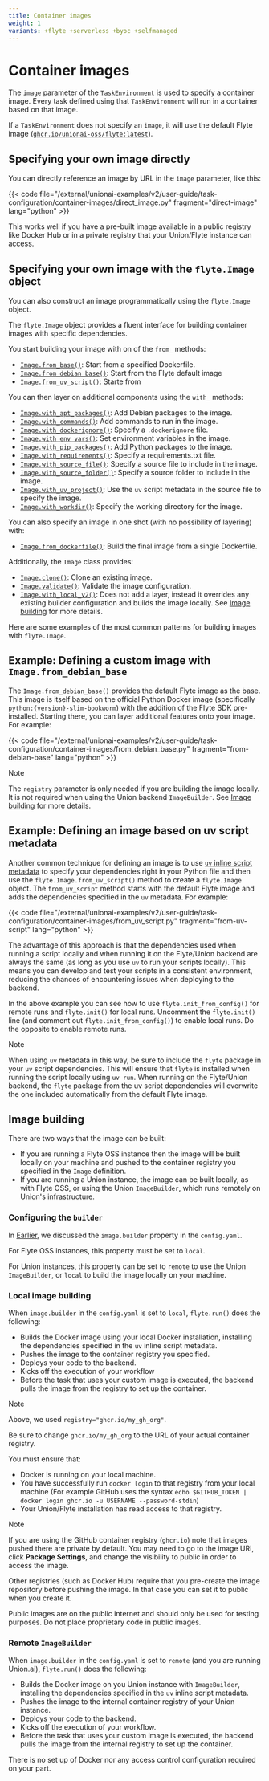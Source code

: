 ```yaml
---
title: Container images
weight: 1
variants: +flyte +serverless +byoc +selfmanaged
---
```


# Container images

The `image` parameter of the [`TaskEnvironment`](../../api-reference/flyte-sdk/packages/flyte#flytetaskenvironment) is used to specify a container image.
Every task defined using that `TaskEnvironment` will run in a container based on that image.

If a `TaskEnvironment` does not specify an `image`, it will use the default Flyte image ([`ghcr.io/unionai-oss/flyte:latest`](https://github.com/orgs/unionai-oss/packages/container/package/)).

## Specifying your own image directly

You can directly reference an image by URL in the `image` parameter, like this:

{{< code file="/external/unionai-examples/v2/user-guide/task-configuration/container-images/direct_image.py" fragment="direct-image" lang="python" >}}

This works well if you have a pre-built image available in a public registry like Docker Hub or in a private registry that your Union/Flyte instance can access.

## Specifying your own image with the `flyte.Image` object

You can also construct an image programmatically using the `flyte.Image` object.

The `flyte.Image` object provides a fluent interface for building container images with specific dependencies.

You start building your image with on of the `from_` methods:

* [`Image.from_base()`](../../api-reference/flyte-sdk/packages/flyte#from_base): Start from a specified Dockerfile.
* [`Image.from_debian_base()`](../../api-reference/flyte-sdk/packages/flyte#from_debian_base): Start from the Flyte default image
* [`Image.from_uv_script()`](../../api-reference/flyte-sdk/packages/flyte#from_uv_script): Starte from

You can then layer on additional components using the `with_` methods:

* [`Image.with_apt_packages()`](../../api-reference/flyte-sdk/packages/flyte#with_apt_packages): Add Debian packages to the image.
* [`Image.with_commands()`](../../api-reference/flyte-sdk/packages/flyte#with_commands): Add commands to run in the image.
* [`Image.with_dockerignore()`](../../api-reference/flyte-sdk/packages/flyte#with_dockerignore): Specify a `.dockerignore` file.
* [`Image.with_env_vars()`](../../api-reference/flyte-sdk/packages/flyte#with_env_vars): Set environment variables in the image.
* [`Image.with_pip_packages()`](../../api-reference/flyte-sdk/packages/flyte#with_pip_packages): Add Python packages to the image.
* [`Image.with_requirements()`](../../api-reference/flyte-sdk/packages/flyte#with_requirements): Specify a requirements.txt file.
* [`Image.with_source_file()`](../../api-reference/flyte-sdk/packages/flyte#with_source_file): Specify a source file to include in the image.
* [`Image.with_source_folder()`](../../api-reference/flyte-sdk/packages/flyte#with_source_folder): Specify a source folder to include in the image.
* [`Image.with_uv_project()`](../../api-reference/flyte-sdk/packages/flyte#with_uv_project): Use the `uv` script metadata in the source file to specify the image.
* [`Image.with_workdir()`](../../api-reference/flyte-sdk/packages/flyte#with_workdir): Specify the working directory for the image.

You can also specify an image in one shot (with no possibility of layering) with:

* [`Image.from_dockerfile()`](../../api-reference/flyte-sdk/packages/flyte#from_dockerfile): Build the final image from a single Dockerfile.

Additionally, the `Image` class provides:

* [`Image.clone()`](../../api-reference/flyte-sdk/packages/flyte#clone): Clone an existing image.
* [`Image.validate()`](../../api-reference/flyte-sdk/packages/flyte#validate): Validate the image configuration.
* [`Image.with_local_v2()`](../../api-reference/flyte-sdk/packages/flyte#with_local_v2): Does not add a layer, instead it overrides any existing builder configuration and builds the image locally. See [Image building](#image-building) for more details.

Here are some examples of the most common patterns for building images with `flyte.Image`.

## Example: Defining a custom image with `Image.from_debian_base`

The `Image.from_debian_base()` provides the default Flyte image as the base.
This image is itself based on the official Python Docker image (specifically `python:{version}-slim-bookworm`) with the addition of the Flyte SDK pre-installed.
Starting there, you can layer additional features onto your image.
For example:

{{< code file="/external/unionai-examples/v2/user-guide/task-configuration/container-images/from_debian_base.py" fragment="from-debian-base" lang="python" >}}

> [!NOTE]
> The `registry` parameter is only needed if you are building the image locally. It is not required when using the Union backend `ImageBuilder`.
> See [Image building](#image-building) for more details.

## Example: Defining an image based on uv script metadata

Another common technique for defining an image is to use [`uv` inline script metadata](https://docs.astral.sh/uv/guides/scripts/#declaring-script-dependencies) to specify your dependencies right in your Python file and then use the `flyte.Image.from_uv_script()` method to create a `flyte.Image` object.
The `from_uv_script` method starts with the default Flyte image and adds the dependencies specified in the `uv` metadata.
For example:

{{< code file="/external/unionai-examples/v2/user-guide/task-configuration/container-images/from_uv_script.py" fragment="from-uv-script" lang="python" >}}

The advantage of this approach is that the dependencies used when running a script locally and when running it on the Flyte/Union backend are always the same (as long as you use `uv` to run your scripts locally).
This means you can develop and test your scripts in a consistent environment, reducing the chances of encountering issues when deploying to the backend.

In the above example you can see how to use `flyte.init_from_config()` for remote runs and `flyte.init()` for local runs.
Uncomment the `flyte.init()` line (and comment out `flyte.init_from_config()`) to enable local runs.
Do the opposite to enable remote runs.

> [!NOTE]
> When using `uv` metadata in this way, be sure to include the `flyte` package in your `uv` script dependencies.
> This will ensure that `flyte` is installed when running the script locally using `uv run`.
> When running on the Flyte/Union backend, the `flyte` package from the uv script dependencies will overwrite the one included automatically from the default Flyte image.

## Image building

There are two ways that the image can be built:

* If you are running a Flyte OSS instance then the image will be built locally on your machine and pushed to the container registry you specified in the `Image` definition.
* If you are running a Union instance, the image can be built locally, as with Flyte OSS, or using the Union `ImageBuilder`, which runs remotely on Union's infrastructure.

### Configuring the `builder`

In [Earlier](../getting-started/local-setup#image-section), we discussed the `image.builder` property in the `config.yaml`.

For Flyte OSS instances, this property must be set to `local`.

For Union instances, this property can be set to `remote` to use the Union `ImageBuilder`, or `local` to build the image locally on your machine.

### Local image building

When `image.builder` in the `config.yaml` is set to `local`, `flyte.run()` does the following:

* Builds the Docker image using your local Docker installation, installing the dependencies specified in the `uv` inline script metadata.
* Pushes the image to the container registry you specified.
* Deploys your code to the backend.
* Kicks off the execution of your workflow
* Before the task that uses your custom image is executed, the backend pulls the image from the registry to set up the container.

> [!NOTE]
> Above, we used `registry="ghcr.io/my_gh_org"`.
>
> Be sure to change `ghcr.io/my_gh_org` to the URL of your actual container registry.

You must ensure that:

* Docker is running on your local machine.
* You have successfully run `docker login` to that registry from your local machine (For example GitHub uses the syntax `echo $GITHUB_TOKEN | docker login ghcr.io -u USERNAME --password-stdin`)
* Your Union/Flyte installation has read access to that registry.

> [!NOTE]
> If you are using the GitHub container registry (`ghcr.io`)
> note that images pushed there are private by default.
> You may need to go to the image URI, click **Package Settings**, and change the visibility to public in order to access the image.
>
> Other registries (such as Docker Hub) require that you pre-create the image repository before pushing the image.
> In that case you can set it to public when you create it.
>
> Public images are on the public internet and should only be used for testing purposes.
> Do not place proprietary code in public images.

### Remote `ImageBuilder`

When `image.builder` in the `config.yaml` is set to `remote` (and you are running Union.ai), `flyte.run()` does the following:

* Builds the Docker image on you Union instance with `ImageBuilder`, installing the dependencies specified in the `uv` inline script metadata.
* Pushes the image to the internal container registry of your Union instance.
* Deploys your code to the backend.
* Kicks off the execution of your workflow.
* Before the task that uses your custom image is executed, the backend pulls the image from the internal registry to set up the container.

There is no set up of Docker nor any access control configuration required on your part.
